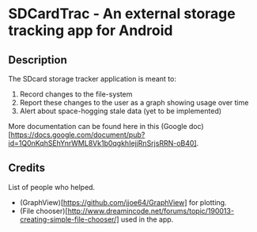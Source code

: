SDCardTrac - An external storage tracking app for Android
=========================================================

Description
-----------

The SDcard storage tracker application is meant to:

1. Record changes to the file-system
2. Report these changes to the user as a graph showing usage over time
3. Alert about space-hogging stale data (yet to be implemented)

More documentation can be found here in this (Google doc)[https://docs.google.com/document/pub?id=1Q0nKqhSEhYnrWML8Vk1b0qgkhIejjRnSrjsRRN-oB40].

Credits
-------
List of people who helped.

* (GraphView)[https://github.com/jjoe64/GraphView] for plotting.
* (File chooser)[http://www.dreamincode.net/forums/topic/190013-creating-simple-file-chooser/] used in the app.
